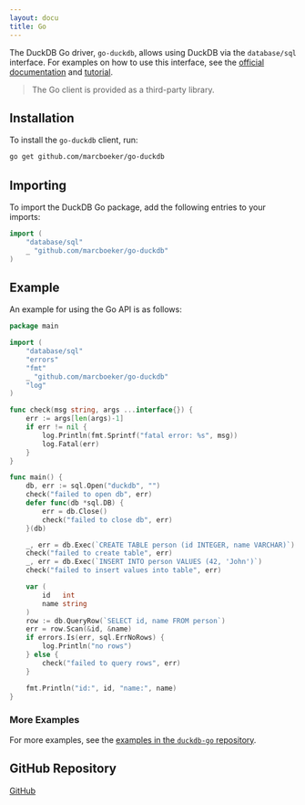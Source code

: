 ```yaml
---
layout: docu
title: Go
---
```


The DuckDB Go driver, `go-duckdb`, allows using DuckDB via the `database/sql` interface.
For examples on how to use this interface, see the [official documentation](https://pkg.go.dev/database/sql) and [tutorial](https://go.dev/doc/tutorial/database-access).

> The Go client is provided as a third-party library.

## Installation

To install the `go-duckdb` client, run:

```bash
go get github.com/marcboeker/go-duckdb
```

## Importing

To import the DuckDB Go package, add the following entries to your imports:

```go
import (
	"database/sql"
	_ "github.com/marcboeker/go-duckdb"
)
```

## Example

An example for using the Go API is as follows:

```go
package main

import (
	"database/sql"
	"errors"
	"fmt"
	_ "github.com/marcboeker/go-duckdb"
	"log"
)

func check(msg string, args ...interface{}) {
	err := args[len(args)-1]
	if err != nil {
		log.Println(fmt.Sprintf("fatal error: %s", msg))
		log.Fatal(err)
	}
}

func main() {
	db, err := sql.Open("duckdb", "")
	check("failed to open db", err)
	defer func(db *sql.DB) {
		err = db.Close()
		check("failed to close db", err)
	}(db)

	_, err = db.Exec(`CREATE TABLE person (id INTEGER, name VARCHAR)`)
	check("failed to create table", err)
	_, err = db.Exec(`INSERT INTO person VALUES (42, 'John')`)
	check("failed to insert values into table", err)

	var (
		id   int
		name string
	)
	row := db.QueryRow(`SELECT id, name FROM person`)
	err = row.Scan(&id, &name)
	if errors.Is(err, sql.ErrNoRows) {
		log.Println("no rows")
	} else {
		check("failed to query rows", err)
	}

	fmt.Println("id:", id, "name:", name)
}
```

### More Examples

For more examples, see the [examples in the `duckdb-go` repository](https://github.com/marcboeker/go-duckdb/tree/master/examples).

## GitHub Repository

[<span class="github">GitHub</span>](https://github.com/marcboeker/go-duckdb)
